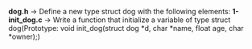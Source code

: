**dog.h** -> Define a new type struct dog with the following elements:
**1-init_dog.c** -> Write a function that initialize a variable of type struct dog(Prototype: void init_dog(struct dog *d, char *name, float age, char *owner);)


